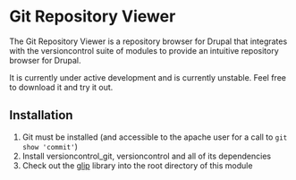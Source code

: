 # Git Repository Viewer

The Git Repository Viewer is a repository browser for Drupal that integrates with the versioncontrol suite of modules to provide an intuitive repository browser for Drupal.

It is currently under active development and is currently unstable.  Feel free to download it and try it out.

## Installation

1.  Git must be installed (and accessible to the apache user for a call to `git show 'commit'`)
1.  Install versioncontrol_git, versioncontrol and all of its dependencies
2.  Check out the [glip](https://github.com/patrikf/glip.git) library into the root directory of this module 
